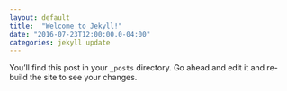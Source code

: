 ```yaml
---
layout: default
title:  "Welcome to Jekyll!"
date: "2016-07-23T12:00:00.0-04:00"
categories: jekyll update
---
```

You’ll find this post in your `_posts` directory. Go ahead and edit it and re-build the site to see your changes.